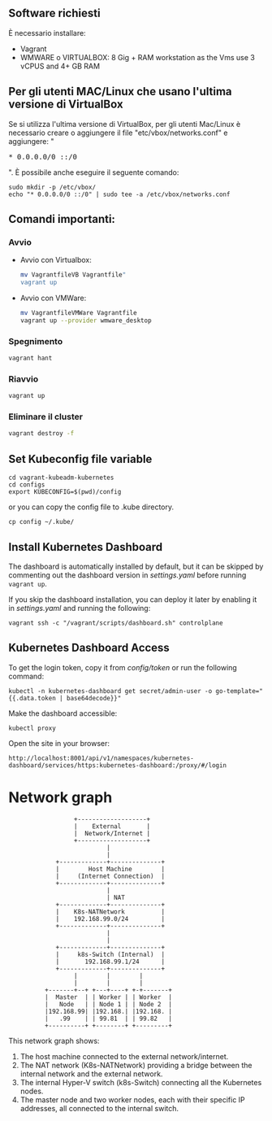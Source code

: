 
## Software richiesti
È necessario installare:
- Vagrant
- WMWARE o VIRTUALBOX: 8 Gig + RAM workstation as the Vms use 3 vCPUS and 4+ GB RAM

## Per gli utenti MAC/Linux che usano l'ultima versione di VirtualBox
Se si utilizza l'ultima versione di VirtualBox, per gli utenti Mac/Linux è necessario creare o aggiungere il file "etc/vbox/networks.conf" e aggiungere: "<pre>* 0.0.0.0/0 ::/0</pre>".
È possibile anche eseguire il seguente comando:
```shell
sudo mkdir -p /etc/vbox/
echo "* 0.0.0.0/0 ::/0" | sudo tee -a /etc/vbox/networks.conf
```

## Comandi importanti:
### Avvio
- Avvio con Virtualbox:
  ```bash
  mv VagrantfileVB Vagrantfile"
  vagrant up
  ```
- Avvio con VMWare:
  ```bash
  mv VagrantfileVMWare Vagrantfile
  vagrant up --provider wmware_desktop
  ```
  
### Spegnimento 
  ```bash
  vagrant hant
  ```
### Riavvio 
  ```bash
  vagrant up
  ```
### Eliminare il cluster
  ```bash
  vagrant destroy -f
  ```

## Set Kubeconfig file variable

```shell
cd vagrant-kubeadm-kubernetes
cd configs
export KUBECONFIG=$(pwd)/config
```

or you can copy the config file to .kube directory.

```shell
cp config ~/.kube/
```

## Install Kubernetes Dashboard

The dashboard is automatically installed by default, but it can be skipped by commenting out the dashboard version in _settings.yaml_ before running `vagrant up`.

If you skip the dashboard installation, you can deploy it later by enabling it in _settings.yaml_ and running the following:
```shell
vagrant ssh -c "/vagrant/scripts/dashboard.sh" controlplane
```

## Kubernetes Dashboard Access

To get the login token, copy it from _config/token_ or run the following command:
```shell
kubectl -n kubernetes-dashboard get secret/admin-user -o go-template="{{.data.token | base64decode}}"
```

Make the dashboard accessible:
```shell
kubectl proxy
```

Open the site in your browser:
```shell
http://localhost:8001/api/v1/namespaces/kubernetes-dashboard/services/https:kubernetes-dashboard:/proxy/#/login
```
# Network graph

```
                  +-------------------+
                  |    External       |
                  |  Network/Internet |
                  +-------------------+
                           |
                           |
             +-------------+--------------+
             |        Host Machine        |
             |     (Internet Connection)  |
             +-------------+--------------+
                           |
                           | NAT
             +-------------+--------------+
             |    K8s-NATNetwork          |
             |    192.168.99.0/24         |
             +-------------+--------------+
                           |
                           |
             +-------------+--------------+
             |     k8s-Switch (Internal)  |
             |       192.168.99.1/24      |
             +-------------+--------------+
                  |        |        |
                  |        |        |
          +-------+--+ +---+----+ +-+-------+
          |  Master  | | Worker | | Worker  |
          |   Node   | | Node 1 | | Node 2  |
          |192.168.99| |192.168.| |192.168. |
          |   .99    | | 99.81  | | 99.82   |
          +----------+ +--------+ +---------+
```

This network graph shows:

1. The host machine connected to the external network/internet.
2. The NAT network (K8s-NATNetwork) providing a bridge between the internal network and the external network.
3. The internal Hyper-V switch (k8s-Switch) connecting all the Kubernetes nodes.
4. The master node and two worker nodes, each with their specific IP addresses, all connected to the internal switch.

